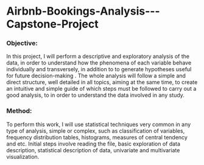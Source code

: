 # Airbnb-Bookings-Analysis---Capstone-Project


### Objective:
In this project, I will perform a descriptive and exploratory analysis of the data, in order to understand how the phenomena of each variable behave individually and transversely, in addition to to generate hypotheses useful for future decision-making . The whole analysis will follow a simple and direct structure, well detailed in all topics, aiming at the same time, to create an intuitive and simple guide of which steps must be followed to carry out a good analysis, to in order to understand the data involved in any study.

  ### Method:
To perform this work, I will use statistical techniques very common in any type of analysis, simple or complex, such as classification of variables, frequency distribution tables, histograms, measures of central tendency and etc. Initial steps involve reading the file, basic exploration of data description, statistical description of data, univariate and multivariate visualization.
